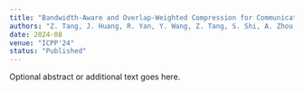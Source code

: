 ```yaml
---
title: "Bandwidth-Aware and Overlap-Weighted Compression for Communication-Efficient Federated Learning"
authors: "Z. Tang, J. Huang, R. Yan, Y. Wang, Z. Tang, S. Shi, A. Zhou, X. Chu"
date: 2024-08
venue: "ICPP'24"
status: "Published"
---
```

Optional abstract or additional text goes here.
